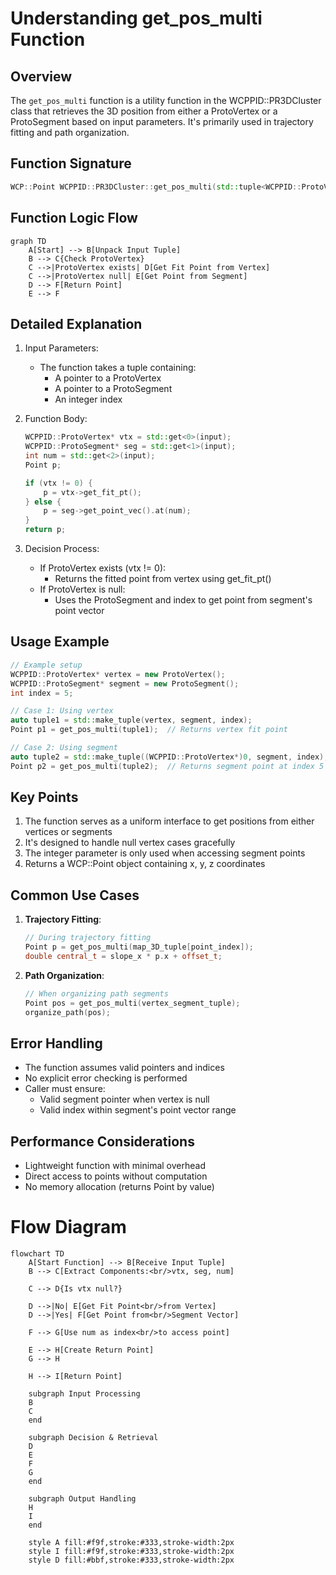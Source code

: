# Understanding get_pos_multi Function

## Overview
The `get_pos_multi` function is a utility function in the WCPPID::PR3DCluster class that retrieves the 3D position from either a ProtoVertex or a ProtoSegment based on input parameters. It's primarily used in trajectory fitting and path organization.

## Function Signature
```cpp
WCP::Point WCPPID::PR3DCluster::get_pos_multi(std::tuple<WCPPID::ProtoVertex*, WCPPID::ProtoSegment*, int>& input)
```

## Function Logic Flow

```mermaid
graph TD
    A[Start] --> B[Unpack Input Tuple]
    B --> C{Check ProtoVertex}
    C -->|ProtoVertex exists| D[Get Fit Point from Vertex]
    C -->|ProtoVertex null| E[Get Point from Segment]
    D --> F[Return Point]
    E --> F
```

## Detailed Explanation

1. Input Parameters:
   - The function takes a tuple containing:
     - A pointer to a ProtoVertex
     - A pointer to a ProtoSegment 
     - An integer index

2. Function Body:
   ```cpp
   WCPPID::ProtoVertex* vtx = std::get<0>(input);
   WCPPID::ProtoSegment* seg = std::get<1>(input);
   int num = std::get<2>(input);
   Point p;
   
   if (vtx != 0) {
       p = vtx->get_fit_pt();
   } else {
       p = seg->get_point_vec().at(num);
   }
   return p;
   ```

3. Decision Process:
   - If ProtoVertex exists (vtx != 0):
     - Returns the fitted point from vertex using get_fit_pt()
   - If ProtoVertex is null:
     - Uses the ProtoSegment and index to get point from segment's point vector

## Usage Example

```cpp
// Example setup
WCPPID::ProtoVertex* vertex = new ProtoVertex();
WCPPID::ProtoSegment* segment = new ProtoSegment();
int index = 5;

// Case 1: Using vertex
auto tuple1 = std::make_tuple(vertex, segment, index);
Point p1 = get_pos_multi(tuple1);  // Returns vertex fit point

// Case 2: Using segment
auto tuple2 = std::make_tuple((WCPPID::ProtoVertex*)0, segment, index);
Point p2 = get_pos_multi(tuple2);  // Returns segment point at index 5
```

## Key Points

1. The function serves as a uniform interface to get positions from either vertices or segments
2. It's designed to handle null vertex cases gracefully
3. The integer parameter is only used when accessing segment points
4. Returns a WCP::Point object containing x, y, z coordinates

## Common Use Cases

1. **Trajectory Fitting**:
   ```cpp
   // During trajectory fitting
   Point p = get_pos_multi(map_3D_tuple[point_index]);
   double central_t = slope_x * p.x + offset_t;
   ```

2. **Path Organization**:
   ```cpp
   // When organizing path segments
   Point pos = get_pos_multi(vertex_segment_tuple);
   organize_path(pos);
   ```

## Error Handling
- The function assumes valid pointers and indices
- No explicit error checking is performed
- Caller must ensure:
  - Valid segment pointer when vertex is null
  - Valid index within segment's point vector range

## Performance Considerations
- Lightweight function with minimal overhead
- Direct access to points without computation
- No memory allocation (returns Point by value)

# Flow Diagram
```mermaid
flowchart TD
    A[Start Function] --> B[Receive Input Tuple]
    B --> C[Extract Components:<br/>vtx, seg, num]
    
    C --> D{Is vtx null?}
    
    D -->|No| E[Get Fit Point<br/>from Vertex]
    D -->|Yes| F[Get Point from<br/>Segment Vector]
    
    F --> G[Use num as index<br/>to access point]
    
    E --> H[Create Return Point]
    G --> H
    
    H --> I[Return Point]
    
    subgraph Input Processing
    B
    C
    end
    
    subgraph Decision & Retrieval
    D
    E
    F
    G
    end
    
    subgraph Output Handling
    H
    I
    end
    
    style A fill:#f9f,stroke:#333,stroke-width:2px
    style I fill:#f9f,stroke:#333,stroke-width:2px
    style D fill:#bbf,stroke:#333,stroke-width:2px
```